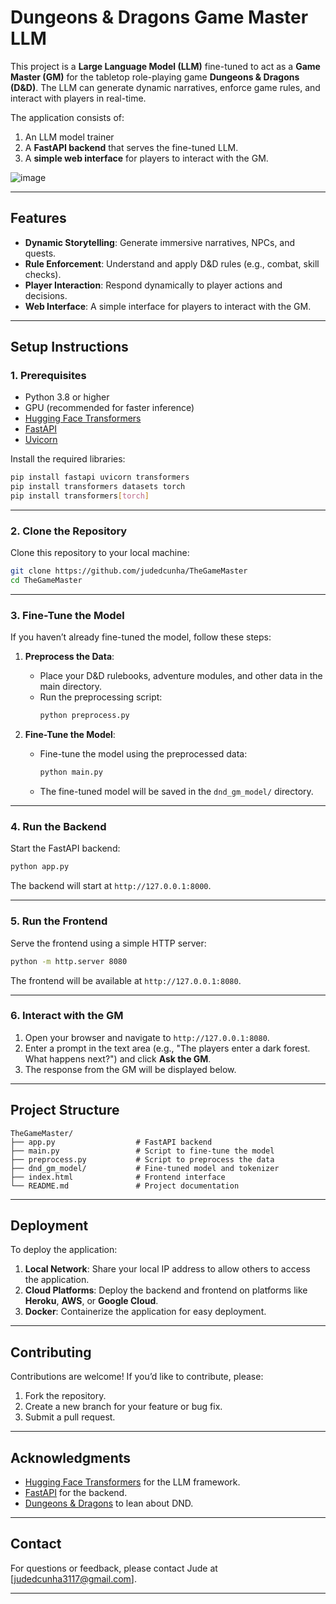 
# **Dungeons & Dragons Game Master LLM**

This project is a **Large Language Model (LLM)** fine-tuned to act as a **Game Master (GM)** for the tabletop role-playing game **Dungeons & Dragons (D&D)**. The LLM can generate dynamic narratives, enforce game rules, and interact with players in real-time.

The application consists of:
1. An LLM model trainer 
2. A **FastAPI backend** that serves the fine-tuned LLM.
3. A **simple web interface** for players to interact with the GM.

![image](https://github.com/user-attachments/assets/f7a42ee9-0eac-4eb4-b26f-60c950a93f20)


---

## **Features**
- **Dynamic Storytelling**: Generate immersive narratives, NPCs, and quests.
- **Rule Enforcement**: Understand and apply D&D rules (e.g., combat, skill checks).
- **Player Interaction**: Respond dynamically to player actions and decisions.
- **Web Interface**: A simple interface for players to interact with the GM.

---

## **Setup Instructions**

### **1. Prerequisites**
- Python 3.8 or higher
- GPU (recommended for faster inference)
- [Hugging Face Transformers](https://huggingface.co/transformers/)
- [FastAPI](https://fastapi.tiangolo.com/)
- [Uvicorn](https://www.uvicorn.org/)

Install the required libraries:
```bash
pip install fastapi uvicorn transformers
pip install transformers datasets torch
pip install transformers[torch]
```

---

### **2. Clone the Repository**
Clone this repository to your local machine:
```bash
git clone https://github.com/judedcunha/TheGameMaster
cd TheGameMaster
```

---

### **3. Fine-Tune the Model**
If you haven’t already fine-tuned the model, follow these steps:

1. **Preprocess the Data**:
   - Place your D&D rulebooks, adventure modules, and other data in the main directory.
   - Run the preprocessing script:
     ```bash
     python preprocess.py
     ```

2. **Fine-Tune the Model**:
   - Fine-tune the model using the preprocessed data:
     ```bash
     python main.py
     ```
   - The fine-tuned model will be saved in the `dnd_gm_model/` directory.

---

### **4. Run the Backend**
Start the FastAPI backend:
```bash
python app.py
```

The backend will start at `http://127.0.0.1:8000`.

---

### **5. Run the Frontend**
Serve the frontend using a simple HTTP server:
```bash
python -m http.server 8080
```

The frontend will be available at `http://127.0.0.1:8080`.

---

### **6. Interact with the GM**
1. Open your browser and navigate to `http://127.0.0.1:8080`.
2. Enter a prompt in the text area (e.g., "The players enter a dark forest. What happens next?") and click **Ask the GM**.
3. The response from the GM will be displayed below.

---

## **Project Structure**
```
TheGameMaster/
├── app.py                  # FastAPI backend
├── main.py                 # Script to fine-tune the model
├── preprocess.py           # Script to preprocess the data
├── dnd_gm_model/           # Fine-tuned model and tokenizer
├── index.html              # Frontend interface
└── README.md               # Project documentation
```

---

## **Deployment**
To deploy the application:
1. **Local Network**: Share your local IP address to allow others to access the application.
2. **Cloud Platforms**: Deploy the backend and frontend on platforms like **Heroku**, **AWS**, or **Google Cloud**.
3. **Docker**: Containerize the application for easy deployment.

---

## **Contributing**
Contributions are welcome! If you’d like to contribute, please:
1. Fork the repository.
2. Create a new branch for your feature or bug fix.
3. Submit a pull request.

---


## **Acknowledgments**
- [Hugging Face Transformers](https://huggingface.co/transformers/) for the LLM framework.
- [FastAPI](https://fastapi.tiangolo.com/) for the backend.
- [Dungeons & Dragons](https://www.dndbeyond.com/) to lean about DND.

---

## **Contact**
For questions or feedback, please contact Jude at [judedcunha3117@gmail.com].

---

